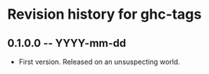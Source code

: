 # Revision history for ghc-tags

## 0.1.0.0 -- YYYY-mm-dd

* First version. Released on an unsuspecting world.
